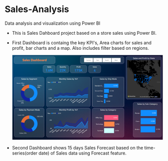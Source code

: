 # Sales-Analysis
 Data analysis and visualization using Power BI

 - This is Sales Dahboard project based on a store sales using Power BI.

 - First Dashboard is containg the key KPI's, Area charts for sales and profit, bar charts and a map. Also includes filter based on regions.
   
   ![Image description](/KPI-Dashboard.png)

 - Second Dashboard shows 15 days Sales Forecast based on the time-series(order date) of Sales data using Forecast feature.
